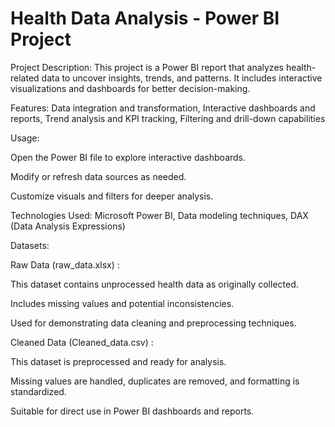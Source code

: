 # Health Data Analysis - Power BI Project

Project Description:
This project is a Power BI report that analyzes health-related data to uncover insights, trends, and patterns. It includes interactive visualizations and dashboards for better decision-making.

Features:
Data integration and transformation,
Interactive dashboards and reports,
Trend analysis and KPI tracking,
Filtering and drill-down capabilities

Usage:

Open the Power BI file to explore interactive dashboards.

Modify or refresh data sources as needed.

Customize visuals and filters for deeper analysis.

Technologies Used:
Microsoft Power BI,
Data modeling techniques,
DAX (Data Analysis Expressions)

Datasets:

 Raw Data (raw_data.xlsx) :

  This dataset contains unprocessed health data as originally collected.

  Includes missing values and potential inconsistencies.

  Used for demonstrating data cleaning and preprocessing techniques.

Cleaned Data (Cleaned_data.csv) :

  This dataset is preprocessed and ready for analysis.

  Missing values are handled, duplicates are removed, and formatting is standardized.

  Suitable for direct use in Power BI dashboards and reports.
